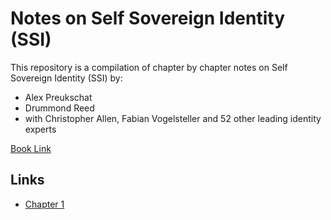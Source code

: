 # Notes on Self Sovereign Identity (SSI)

This repository is a compilation of chapter by chapter notes on Self Sovereign Identity (SSI) by:
- Alex Preukschat
- Drummond Reed
- with Christopher Allen, Fabian Vogelsteller and 52 other leading identity experts

[Book Link](https://www.manning.com/books/self-sovereign-identity)

## Links  
- [Chapter 1](chapter-1.md)